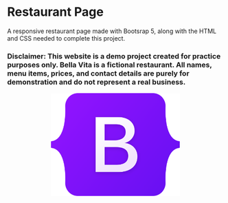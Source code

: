# Restaurant Page
A responsive restaurant page made with Bootsrap 5, along with the HTML and CSS needed to complete this project.
### **Disclaimer:** This website is a demo project created for practice purposes only. Bella Vita is a fictional restaurant. All names, menu items, prices, and contact details are purely for demonstration and do not represent a real business.
<p align="center">
  <img src="assets/bootstrap-logo.svg" alt="Alt text" width="300px">
</p>
